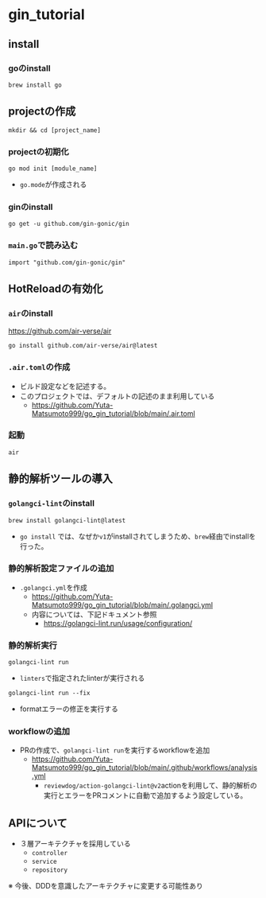 # gin_tutorial

## install

### goのinstall

```
brew install go
```

## projectの作成

```
mkdir && cd [project_name]
```

### projectの初期化
```
go mod init [module_name]
```

* `go.mode`が作成される

### ginのinstall

```
go get -u github.com/gin-gonic/gin
```

### `main.go`で読み込む

```
import "github.com/gin-gonic/gin"
```

## HotReloadの有効化

### `air`のinstall<br />
https://github.com/air-verse/air

```
go install github.com/air-verse/air@latest
```

### `.air.toml`の作成

* ビルド設定などを記述する。
* このプロジェクトでは、デフォルトの記述のまま利用している
  * https://github.com/Yuta-Matsumoto999/go_gin_tutorial/blob/main/.air.toml

### 起動

```
air
```

## 静的解析ツールの導入

### `golangci-lint`のinstall

```
brew install golangci-lint@latest
```

* `go install` では、なぜか`v1`がinstallされてしまうため、`brew`経由でinstallを行った。

### 静的解析設定ファイルの追加

* `.golangci.yml`を作成
  * https://github.com/Yuta-Matsumoto999/go_gin_tutorial/blob/main/.golangci.yml
  * 内容については、下記ドキュメント参照
    * https://golangci-lint.run/usage/configuration/

### 静的解析実行

```
golangci-lint run
```
* `linters`で指定されたlinterが実行される

```
golangci-lint run --fix
```
* formatエラーの修正を実行する

### workflowの追加

* PRの作成で、`golangci-lint run`を実行するworkflowを追加
  * https://github.com/Yuta-Matsumoto999/go_gin_tutorial/blob/main/.github/workflows/analysis.yml
    * `reviewdog/action-golangci-lint@v2`actionを利用して、静的解析の実行とエラーをPRコメントに自動で追加するよう設定している。

## APIについて

* ３層アーキテクチャを採用している
  * `controller`
  * `service`
  * `repository`

※ 今後、DDDを意識したアーキテクチャに変更する可能性あり

